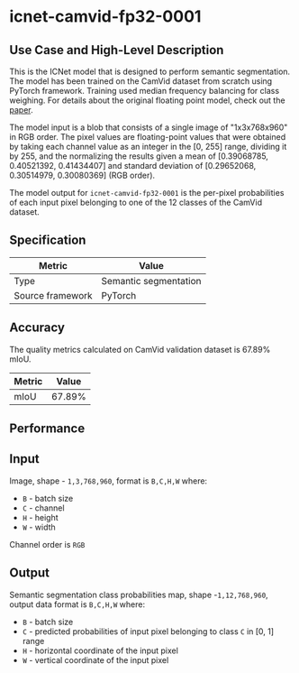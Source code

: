 # icnet-camvid-fp32-0001

## Use Case and High-Level Description

This is the ICNet model that is designed to perform semantic segmentation. The model has been trained on the CamVid dataset from scratch using PyTorch framework. Training used median frequency balancing for class weighing. For details about the original floating point model, check out the [paper](https://arxiv.org/pdf/1704.08545.pdf).

The model input is a blob that consists of a single image of "1x3x768x960" in RGB order. The pixel values are floating-point values that were obtained by taking each channel value as an integer in the [0, 255] range, dividing it by 255, and the normalizing the results given a mean of [0.39068785, 0.40521392, 0.41434407] and standard deviation of [0.29652068, 0.30514979, 0.30080369] (RGB order).

The model output for `icnet-camvid-fp32-0001` is the per-pixel probabilities of each input pixel belonging to one of the 12 classes of the CamVid dataset.

## Specification

| Metric            | Value                 |
|-------------------|-----------------------|
| Type              | Semantic segmentation |
| Source framework  | PyTorch               |

## Accuracy

The quality metrics calculated on CamVid validation dataset is 67.89% mIoU.

| Metric                    | Value         |
|---------------------------|---------------|
| mIoU                      |        67.89% |

## Performance

## Input

Image, shape - `1,3,768,960`, format is `B,C,H,W` where:

- `B` - batch size
- `C` - channel
- `H` - height
- `W` - width

Channel order is `RGB`

## Output

Semantic segmentation class probabilities map, shape -`1,12,768,960`, output data format is `B,C,H,W` where:

- `B` - batch size
- `C` - predicted probabilities of input pixel belonging to class `C` in  [0, 1] range
- `H` - horizontal coordinate of the input pixel
- `W` - vertical coordinate of the input pixel
